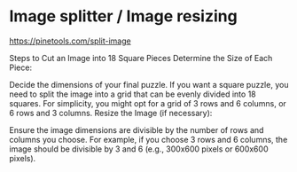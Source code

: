 

# Image splitter / Image resizing
https://pinetools.com/split-image

Steps to Cut an Image into 18 Square Pieces
Determine the Size of Each Piece:

Decide the dimensions of your final puzzle. If you want a square puzzle, you need to split the image into a grid that can be evenly divided into 18 squares.
For simplicity, you might opt for a grid of 3 rows and 6 columns, or 6 rows and 3 columns.
Resize the Image (if necessary):

Ensure the image dimensions are divisible by the number of rows and columns you choose. For example, if you choose 3 rows and 6 columns, the image should be divisible by 3 and 6 (e.g., 300x600 pixels or 600x600 pixels).
